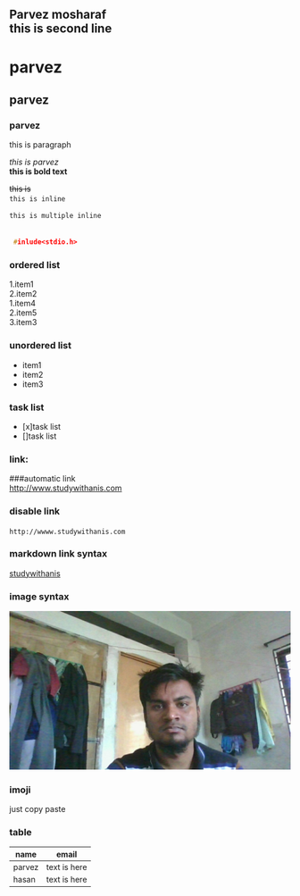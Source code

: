 <!--markdown tutorial-->
Parvez mosharaf  
this is second line
---
# parvez
## parvez
### parvez
<p>this is paragraph</p>  

_this is parvez_  
__this is bold text__
 
~~this is~~  
`this is inline`  
```
this is multiple inline 
```
```c
 
 #inlude<stdio.h> 
 ```  
 ### ordered list
 1.item1  
 2.item2  
    1.item4  
    2.item5  
 3.item3  

### unordered list  
- item1  
- item2  
- item3  
### task list  
- [x]task list  
- []task list  
### link:  
###automatic link  
http://www.studywithanis.com  
### disable link  
`http://wwww.studywithanis.com`  
### markdown link syntax  
[studywithanis](http://www.studywithanis.com)  
### image syntax  
![profile](./images/parvez.jpg)  
### imoji  
just copy paste  
### table  
| name  | email |  
| ---- | ------ |  
| parvez | text is here |  
| hasan | text is here |





